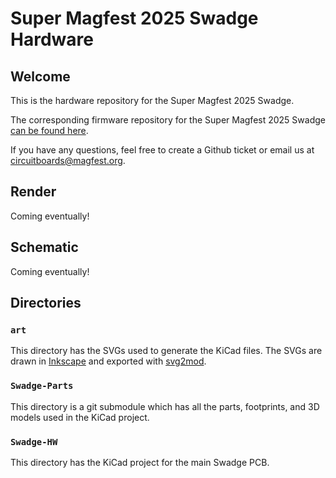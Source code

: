 # Super Magfest 2025 Swadge Hardware

## Welcome

This is the hardware repository for the Super Magfest 2025 Swadge.

The corresponding firmware repository for the Super Magfest 2025 Swadge [can be found here](https://github.com/AEFeinstein/Swadge-IDF-5.0).

If you have any questions, feel free to create a Github ticket or email us at circuitboards@magfest.org.

## Render

Coming eventually!

## Schematic

Coming eventually!

## Directories

### `art`
This directory has the SVGs used to generate the KiCad files. The SVGs are drawn in [Inkscape](https://inkscape.org/) and exported with [svg2mod](https://github.com/svg2mod/svg2mod).

### `Swadge-Parts`
This directory is a git submodule which has all the parts, footprints, and 3D models used in the KiCad project.

### `Swadge-HW`
This directory has the KiCad project for the main Swadge PCB.
